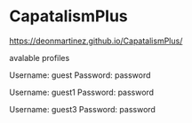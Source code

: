 # CapatalismPlus

https://deonmartinez.github.io/CapatalismPlus/

avalable profiles 

Username: guest Password: password 

Username: guest1 Password: password

Username: guest3 Password: password
